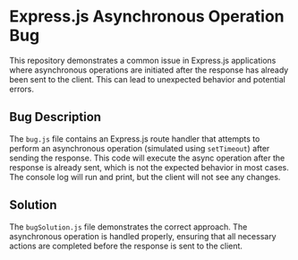 # Express.js Asynchronous Operation Bug

This repository demonstrates a common issue in Express.js applications where asynchronous operations are initiated after the response has already been sent to the client. This can lead to unexpected behavior and potential errors.

## Bug Description

The `bug.js` file contains an Express.js route handler that attempts to perform an asynchronous operation (simulated using `setTimeout`) after sending the response.  This code will execute the async operation after the response is already sent, which is not the expected behavior in most cases. The console log will run and print, but the client will not see any changes.

## Solution

The `bugSolution.js` file demonstrates the correct approach. The asynchronous operation is handled properly, ensuring that all necessary actions are completed before the response is sent to the client.